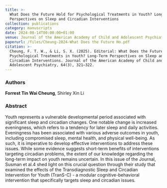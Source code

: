```yaml
---
title: >-
  What Does the Future Hold for Psychological Treatments in Youth? Long-Term
  Perspectives on Sleep and Circadian Interventions
collection: publications
category: manuscripts
date: 2024-08-14T00:00:00+01:00
venue: Journal of the American Academy of Child and Adolescent Psychiatry
paperurl: /files/Cheung-2024-What Does the Future Ho.pdf
citation: >-
  Cheung, F. T. W., & Li, S. X. (2025). Editorial: What Does the Future Hold for
  Psychological Treatments in Youth? Long-Term Perspectives on Sleep and
  Circadian Interventions. Journal of the American Academy of Child and
  Adolescent Psychiatry, 64(3), 321–322.
---
```

### Authors

**Forrest Tin Wai Cheung**, Shirley Xin Li

### Abstract

Youth represents a vulnerable developmental period associated with significant sleep and circadian changes. One notable change is increased eveningness, which refers to a tendency for later sleep and daily activities. Eveningness has been associated with various adverse outcomes in youth, including compromised sleep, mental health, and physical well-being. As such, it is imperative to develop effective interventions to address these issues. While some evidence suggests short-term benefits of interventions targeting circadian problems, the extent of our knowledge regarding the long-term impact on youth remains uncertain. In this issue of the Journal, Susman et al.4 shed light on this crucial question through their study that examined the effects of the Transdiagnostic Sleep and Circadian Intervention for Youth (TranS-C) - a modular cognitive-behavioral intervention that specifically targets sleep and circadian issues.